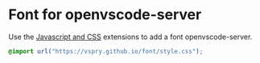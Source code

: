 # Font for openvscode-server

Use the [Javascript and CSS](chrome-extension://nbhcbdghjpllgmfilhnhkllmkecfmpld/edit.html?site=http%3A%2F%2Flocalhost%3A3000%2F) extensions to add a font openvscode-server.

```css
@import url("https://vspry.github.io/font/style.css");
```
